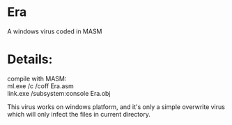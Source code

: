 # Era
A windows virus coded in MASM

# Details:  
  
compile with MASM:  
ml.exe /c /coff Era.asm  
link.exe /subsystem:console Era.obj  

This virus works on windows platform,
and it's only a simple overwrite virus which will only infect the files in current directory.  

